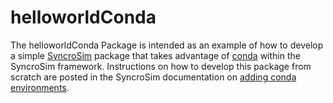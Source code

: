 # helloworldConda

The helloworldConda Package is intended as an example of how to develop a simple [SyncroSim]( https://syncrosim.com/) package that takes advantage of [conda](https://docs.conda.io/en/latest/) within the SyncroSim framework.  Instructions on how to develop this package from scratch are posted in the SyncroSim documentation on [adding conda environments](https://docs.syncrosim.com/how_to_guides/package_enhance_conda.html?tabs=tabid-1).
